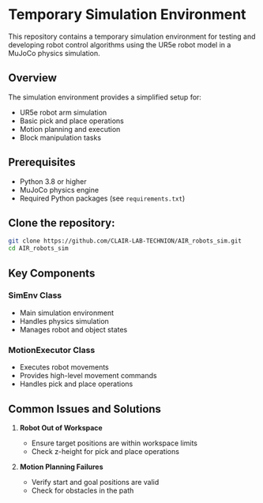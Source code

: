 # Temporary Simulation Environment

This repository contains a temporary simulation environment for testing and developing robot control algorithms using the UR5e robot model in a MuJoCo physics simulation.

## Overview

The simulation environment provides a simplified setup for:
- UR5e robot arm simulation
- Basic pick and place operations
- Motion planning and execution
- Block manipulation tasks

## Prerequisites

- Python 3.8 or higher
- MuJoCo physics engine
- Required Python packages (see `requirements.txt`)

## Clone the repository:

```bash
git clone https://github.com/CLAIR-LAB-TECHNION/AIR_robots_sim.git
cd AIR_robots_sim
```

## Key Components

### SimEnv Class
- Main simulation environment
- Handles physics simulation
- Manages robot and object states

### MotionExecutor Class
- Executes robot movements
- Provides high-level movement commands
- Handles pick and place operations

## Common Issues and Solutions

1. **Robot Out of Workspace**
   - Ensure target positions are within workspace limits
   - Check z-height for pick and place operations

2. **Motion Planning Failures**
   - Verify start and goal positions are valid
   - Check for obstacles in the path
